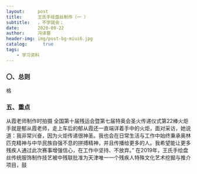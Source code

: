 ```yaml
---
layout:     post
title:      王氏手绘盘丝制作（一 ）
subtitle:   ，不学就会；
date:       2020-09-22
author:     冯译蓉
header-img: img/post-bg-miui6.jpg
catalog: 	  true
tags:
    - 学习资料
---
```


### 〇、总则
格
### 五、重点
从霞老师制作时拍摄
       全国第十届残运会暨第七届特奥会圣火传递仪式第22棒火炬手就是郁从霞老师，走上车后的郁从霞还一直端详着手中的火炬，面对采访，她说道：我非常兴奋，因为火炬传递很神圣。我也会在日常生活与工作中始终秉承奥林匹克精神与中华民族自强不息的拼搏精神，并且传播给更多的人。我希望能让更多残疾人通过此次赛事增强信心，在工作中坚持、不放弃。” 在2019年，王氏手绘盘丝传统服饰制作技艺被中残联批准为天津唯一一个残疾人特殊文化艺术挖掘与推介项目，鼓
